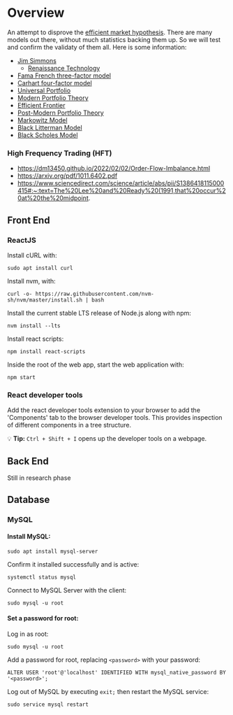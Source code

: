 # Overview

An attempt to disprove the [efficient market hypothesis](https://en.wikipedia.org/wiki/Efficient-market_hypothesis). There are many models out there, without much statistics backing them up. So we will test and confirm the validaty of them all. Here is some information:

* [Jim Simmons](https://en.wikipedia.org/wiki/Jim_Simons_(mathematician))
  * [Renaissance Technology](https://en.wikipedia.org/wiki/Renaissance_Technologies#Medallion_Fund)
* [Fama French three-factor model](https://en.wikipedia.org/wiki/Fama%E2%80%93French_three-factor_model) 
* [Carhart four-factor model](https://en.wikipedia.org/wiki/Carhart_four-factor_model)
* [Universal Portfolio](https://isl.stanford.edu/~cover/papers/paper93.pdf)
* [Modern Portfolio Theory](https://en.wikipedia.org/wiki/Modern_portfolio_theory)
* [Efficient Frontier](https://en.wikipedia.org/wiki/Efficient_frontier)
* [Post-Modern Portfolio Theory](https://en.wikipedia.org/wiki/Post-modern_portfolio_theory)
* [Markowitz Model](https://en.wikipedia.org/wiki/Markowitz_model)
* [Black Litterman Model](https://en.wikipedia.org/wiki/Black%E2%80%93Litterman_model)
* [Black Scholes Model](https://en.wikipedia.org/wiki/Black%E2%80%93Scholes_model)
### High Frequency Trading (HFT)
* https://dm13450.github.io/2022/02/02/Order-Flow-Imbalance.html
* https://arxiv.org/pdf/1011.6402.pdf
* https://www.sciencedirect.com/science/article/abs/pii/S1386418115000415#:~:text=The%20Lee%20and%20Ready%20(1991,that%20occur%20at%20the%20midpoint.

## Front End
### ReactJS
Install cURL with: 

    sudo apt install curl

Install nvm, with: 

    curl -o- https://raw.githubusercontent.com/nvm-sh/nvm/master/install.sh | bash
    
Install the current stable LTS release of Node.js along with npm: 

    nvm install --lts
    
Install react scripts:

    npm install react-scripts
    
Inside the root of the web app, start the web application with:

    npm start

### React developer tools
Add the react developer tools extension to your browser to add the 'Components' tab to the browser developer tools. This provides inspection of different components in a tree structure.

:bulb: **Tip:** `Ctrl + Shift + I` opens up the developer tools on a webpage.

## Back End
Still in research phase

## Database
### MySQL

#### Install MySQL:

    sudo apt install mysql-server

Confirm it installed successfully and is active:

    systemctl status mysql

Connect to MySQL Server with the client:

    sudo mysql -u root 

#### Set a password for root:

Log in as root:

    sudo mysql -u root
    
Add a password for root, replacing `<password>` with your password:

    ALTER USER 'root'@'localhost' IDENTIFIED WITH mysql_native_password BY '<password>'; 

Log out of MySQL by executing `exit;` then restart the MySQL service:

    sudo service mysql restart
